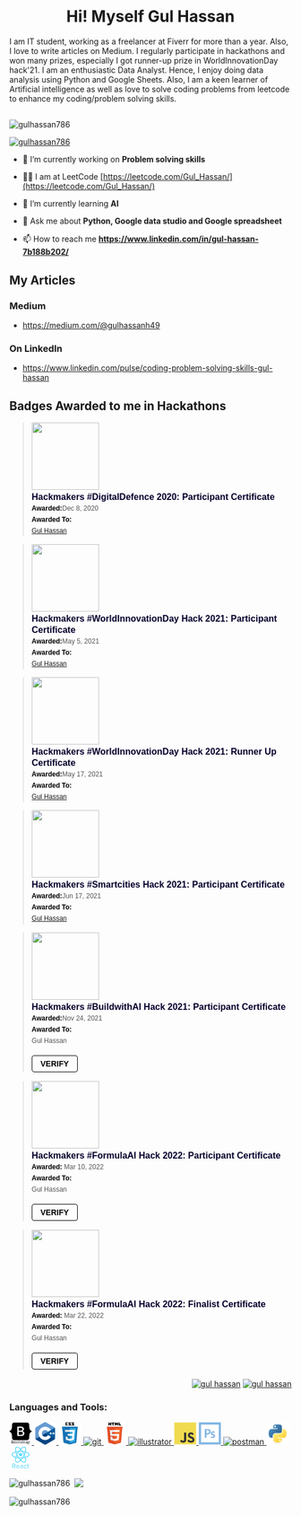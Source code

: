<h1 align="center">Hi! Myself Gul Hassan</h1>
 I am IT student, working as a freelancer at Fiverr for more than a year. Also, I love to write articles on Medium. I regularly participate in hackathons and won many prizes, especially I got runner-up prize in WorldInnovationDay hack'21. I am an enthusiastic Data Analyst. Hence, I enjoy doing data analysis using Python and Google Sheets. Also, I am a keen learner of Artificial intelligence as well as love to solve coding problems from leetcode to enhance my coding/problem solving skills.
 
##
<p align="left"> <img src="https://komarev.com/ghpvc/?username=gulhassan786&label=Profile%20views&color=0e75b6&style=flat" alt="gulhassan786" /> </p>

<p align="left"> <a href="https://github.com/ryo-ma/github-profile-trophy"><img src="https://github-profile-trophy.vercel.app/?username=gulhassan786" alt="gulhassan786" /></a> </p>

- 🔭 I’m currently working on **Problem solving skills**

- 👨‍💻 I am at LeetCode [https://leetcode.com/Gul_Hassan/](https://leetcode.com/Gul_Hassan/)

- 🌱 I’m currently learning **AI**

- 💬 Ask me about **Python, Google data studio and Google spreadsheet**

- 📫 How to reach me **https://www.linkedin.com/in/gul-hassan-7b188b202/**

<p>
<h2>My Articles</h2>

<h3> Medium </h3>

-	https://medium.com/@gulhassanh49

<h3> On LinkedIn </h3>

- https://www.linkedin.com/pulse/coding-problem-solving-skills-gul-hassan

</p>
<h2 aligen="center">Badges Awarded to me in Hackathons</h2>
<p>

 
<blockquote class="badgr-badge" style="font-family: Helvetica, Roboto, &quot;Segoe UI&quot;, Calibri, sans-serif;"><a href="https://api.au.badgr.io/public/assertions/jR7jCeT0TKCyaPNXvKSE6g?identity__email=gulhassanh49%40gmail.com"><img width="120px" height="120px" src="https://media.au.badgr.com/uploads/badges/assertion-jR7jCeT0TKCyaPNXvKSE6g.png"></a><p class="badgr-badge-name" style="hyphens: auto; overflow-wrap: break-word; word-wrap: break-word;margin: 0; font-size: 16px; font-weight: 600; font-style: normal; font-stretch: normal; line-height: 1.25; letter-spacing: normal; text-align: left; color: #05012c;">Hackmakers #DigitalDefence 2020: Participant Certificate</p><p class="badgr-badge-date" style="margin: 0; font-size: 12px; font-style: normal; font-stretch: normal; line-height: 1.67; letter-spacing: normal; text-align: left; color: #555555;"><strong style="font-size: 12px; font-weight: bold; font-style: normal; font-stretch: normal; line-height: 1.67; letter-spacing: normal; text-align: left; color: #000;">Awarded:</strong>Dec 8, 2020</p>
<p class="badgr-badge-recipient" style="margin: 0; font-size: 12px; font-style: normal; font-stretch: normal; line-height: 1.67; letter-spacing: normal; text-align: left; color: #555555;"><strong style="font-size: 12px; font-weight: bold; font-style: normal; font-stretch: normal; line-height: 1.67; letter-spacing: normal; text-align: left; color: #000;">Awarded To:<a href = "https://api.au.badgr.io/public/assertions/jR7jCeT0TKCyaPNXvKSE6g?embedVersion=1&amp;embedWidth=330&amp;embedHeight=186&amp;identity__email=gulhassanh49%40gmail.com" title="Badge: Hackmakers #DigitalDefence 2020: Participant Certificate" target="_blank"></strong><span style="display: block;"> Gul Hassan</span></a></p>
</blockquote>
</p>

<p>
<blockquote class="badgr-badge" style="font-family: Helvetica, Roboto, &quot;Segoe UI&quot;, Calibri, sans-serif;"><a href="https://api.au.badgr.io/public/assertions/1MslP32aS3eiqCTDezX31A?identity__email=gulhassanh49%40gmail.com"><img width="120px" height="120px" src="https://media.au.badgr.com/uploads/badges/assertion-1MslP32aS3eiqCTDezX31A.png"></a><p class="badgr-badge-name" style="hyphens: auto; overflow-wrap: break-word; word-wrap: break-word;margin: 0; font-size: 16px; font-weight: 600; font-style: normal; font-stretch: normal; line-height: 1.25; letter-spacing: normal; text-align: left; color: #05012c;">Hackmakers #WorldInnovationDay Hack 2021: Participant Certificate</p><p class="badgr-badge-date" style="margin: 0; font-size: 12px; font-style: normal; font-stretch: normal; line-height: 1.67; letter-spacing: normal; text-align: left; color: #555555;"><strong style="font-size: 12px; font-weight: bold; font-style: normal; font-stretch: normal; line-height: 1.67; letter-spacing: normal; text-align: left; color: #000;">Awarded:</strong>May 5, 2021</p>
<p class="badgr-badge-recipient" style="margin: 0; font-size: 12px; font-style: normal; font-stretch: normal; line-height: 1.67; letter-spacing: normal; text-align: left; color: #555555;"><strong style="font-size: 12px; font-weight: bold; font-style: normal; font-stretch: normal; line-height: 1.67; letter-spacing: normal; text-align: left; color: #000;">Awarded To: <a href= "https://api.au.badgr.io/public/assertions/1MslP32aS3eiqCTDezX31A?embedVersion=1&amp;embedWidth=330&amp;embedHeight=186&amp;identity__email=gulhassanh49%40gmail.com" title="Badge: Hackmakers #WorldInnovationDay Hack 2021: Participant Certificate" target="_blank"> </strong><span style="display: block;"> Gul Hassan</span> </a> </p>
</blockquote>
</p>



<p> <blockquote class="badgr-badge" style="font-family: Helvetica, Roboto, &quot;Segoe UI&quot;, Calibri, sans-serif;"><a href="https://api.au.badgr.io/public/assertions/Nn9MpxPVRW2-JIJMm2N3vQ?identity__email=gulhassanh49%40gmail.com"><img width="120px" height="120px" src="https://media.au.badgr.com/uploads/badges/assertion-Nn9MpxPVRW2-JIJMm2N3vQ.png"></a><p class="badgr-badge-name" style="hyphens: auto; overflow-wrap: break-word; word-wrap: break-word;margin: 0; font-size: 16px; font-weight: 600; font-style: normal; font-stretch: normal; line-height: 1.25; letter-spacing: normal; text-align: left; color: #05012c;">Hackmakers #WorldInnovationDay Hack 2021: Runner Up Certificate</p><p class="badgr-badge-date" style="margin: 0; font-size: 12px; font-style: normal; font-stretch: normal; line-height: 1.67; letter-spacing: normal; text-align: left; color: #555555;"><strong style="font-size: 12px; font-weight: bold; font-style: normal; font-stretch: normal; line-height: 1.67; letter-spacing: normal; text-align: left; color: #000;">Awarded:</strong>May 17, 2021</p>
 <p class="badgr-badge-recipient" style="margin: 0; font-size: 12px; font-style: normal; font-stretch: normal; line-height: 1.67; letter-spacing: normal; text-align: left; color: #555555;"><strong style="font-size: 12px; font-weight: bold; font-style: normal; font-stretch: normal; line-height: 1.67; letter-spacing: normal; text-align: left; color: #000;">Awarded To:</strong><a href = "https://api.au.badgr.io/public/assertions/Nn9MpxPVRW2-JIJMm2N3vQ?embedVersion=1&amp;embedWidth=330&amp;embedHeight=186&amp;identity__email=gulhassanh49%40gmail.com" title="Badge: Hackmakers #WorldInnovationDay Hack 2021: Runner Up Certificate" target="_blank"><span style="display: block;"> Gul Hassan</span></a></p>
</blockquote> </p>
<p>
<blockquote class="badgr-badge" style="font-family: Helvetica, Roboto, &quot;Segoe UI&quot;, Calibri, sans-serif;"><a href="https://api.au.badgr.io/public/assertions/rG5EIYesRgWM8hNduul-8g?identity__email=gulhassanh49%40gmail.com"><img width="120px" height="120px" src="https://api.au.badgr.io/public/assertions/rG5EIYesRgWM8hNduul-8g/image"></a><p class="badgr-badge-name" style="hyphens: auto; overflow-wrap: break-word; word-wrap: break-word;margin: 0; font-size: 16px; font-weight: 600; font-style: normal; font-stretch: normal; line-height: 1.25; letter-spacing: normal; text-align: left; color: #05012c;">Hackmakers #Smartcities Hack 2021: Participant Certificate</p><p class="badgr-badge-date" style="margin: 0; font-size: 12px; font-style: normal; font-stretch: normal; line-height: 1.67; letter-spacing: normal; text-align: left; color: #555555;"><strong style="font-size: 12px; font-weight: bold; font-style: normal; font-stretch: normal; line-height: 1.67; letter-spacing: normal; text-align: left; color: #000;">Awarded:</strong>Jun 17, 2021</p>
 <p class="badgr-badge-recipient" style="margin: 0; font-size: 12px; font-style: normal; font-stretch: normal; line-height: 1.67; letter-spacing: normal; text-align: left; color: #555555;"><strong style="font-size: 12px; font-weight: bold; font-style: normal; font-stretch: normal; line-height: 1.67; letter-spacing: normal; text-align: left; color: #000;">Awarded To: <a href = "https://api.au.badgr.io/public/assertions/rG5EIYesRgWM8hNduul-8g?embedVersion=1&amp;embedWidth=330&amp;embedHeight=186&amp;identity__email=gulhassanh49%40gmail.com" title="Badge: Hackmakers #Smartcities Hack 2021: Participant Certificate" target="_blank"></strong><span style="display: block;"> Gul Hassan</span> </a> </p></blockquote>
</p>

<blockquote class="badgr-badge" style="font-family: Helvetica, Roboto, &quot;Segoe UI&quot;, Calibri, sans-serif;"><a href="https://api.au.badgr.io/public/assertions/bVQgb_-PQ6e89WBDnAIH7A?identity__email=gulhassanh49%40gmail.com"><img src="https://api.au.badgr.io/public/assertions/bVQgb_-PQ6e89WBDnAIH7A/image" width="120px" height="120px"></a><p class="badgr-badge-name" style="hyphens: auto; overflow-wrap: break-word; word-wrap: break-word;margin: 0; font-size: 16px; font-weight: 600; font-style: normal; font-stretch: normal; line-height: 1.25; letter-spacing: normal; text-align: left; color: #05012c;">Hackmakers #BuildwithAI Hack 2021: Participant Certificate</p><p class="badgr-badge-date" style="margin: 0; font-size: 12px; font-style: normal; font-stretch: normal; line-height: 1.67; letter-spacing: normal; text-align: left; color: #555555;"><strong style="font-size: 12px; font-weight: bold; font-style: normal; font-stretch: normal; line-height: 1.67; letter-spacing: normal; text-align: left; color: #000;">Awarded:</strong>Nov 24, 2021</p><p class="badgr-badge-recipient" style="margin: 0; font-size: 12px; font-style: normal; font-stretch: normal; line-height: 1.67; letter-spacing: normal; text-align: left; color: #555555;"><strong style="font-size: 12px; font-weight: bold; font-style: normal; font-stretch: normal; line-height: 1.67; letter-spacing: normal; text-align: left; color: #000;">Awarded To:</strong><span style="display: block;"> Gul Hassan</span></p><p style="margin: 16px 0; padding: 0;"><a class="badgr-badge-verify" target="_blank" href="https://badgecheck.io?url=https%3A%2F%2Fapi.au.badgr.io%2Fpublic%2Fassertions%2FbVQgb_-PQ6e89WBDnAIH7A%3Fidentity__email%3Dgulhassanh49%2540gmail.com&amp;identity__email=gulhassanh49%40gmail.com" style="box-sizing: content-box; display: flex; align-items: center; justify-content: center; margin: 0; font-size:14px; font-weight: bold; width: 48px; height: 16px; border-radius: 4px; border: solid 1px black; text-decoration: none; padding: 6px 16px; margin: 16px 0; color: black;">VERIFY</a></p></blockquote>

<blockquote class="badgr-badge" style="font-family: Helvetica, Roboto, &quot;Segoe UI&quot;, Calibri, sans-serif;"><a href="https://api.au.badgr.io/public/assertions/-Xr8v9xtQlWMZCP-uih0pQ"><img src="https://api.au.badgr.io/public/assertions/-Xr8v9xtQlWMZCP-uih0pQ/image" width="120px" height="120px"></a><p class="badgr-badge-name" style="hyphens: auto; overflow-wrap: break-word; word-wrap: break-word; margin: 0; font-size: 16px; font-weight: 600; font-style: normal; font-stretch: normal; line-height: 1.25; letter-spacing: normal; text-align: left; color: #05012c;">Hackmakers #FormulaAI Hack 2022: Participant Certificate</p><p class="badgr-badge-date" style="margin: 0; font-size: 12px; font-style: normal; font-stretch: normal; line-height: 1.67; letter-spacing: normal; text-align: left; color: #555555;"><strong style="font-size: 12px; font-weight: bold; font-style: normal; font-stretch: normal; line-height: 1.67; letter-spacing: normal; text-align: left; color: #000;">Awarded: </strong>Mar 10, 2022</p><p class="badgr-badge-recipient" style="margin: 0; font-size: 12px; font-style: normal; font-stretch: normal; line-height: 1.67; letter-spacing: normal; text-align: left; color: #555555;"><strong style="font-size: 12px; font-weight: bold; font-style: normal; font-stretch: normal; line-height: 1.67; letter-spacing: normal; text-align: left; color: #000;">Awarded To: </strong><span style="display: block;"> Gul Hassan</span></p><p style="margin: 16px 0; padding: 0;"><a class="badgr-badge-verify" target="_blank" href="https://badgecheck.io?url=https%3A%2F%2Fapi.au.badgr.io%2Fpublic%2Fassertions%2F-Xr8v9xtQlWMZCP-uih0pQ" style="box-sizing: content-box; display: flex; align-items: center; justify-content: center; margin: 0; font-size:14px; font-weight: bold; width: 48px; height: 16px; border-radius: 4px; border: solid 1px black; text-decoration: none; padding: 6px 16px; margin: 16px 0; color: black;">VERIFY</a></p></blockquote>

<blockquote class="badgr-badge" style="font-family: Helvetica, Roboto, &quot;Segoe UI&quot;, Calibri, sans-serif;"><a href="https://api.au.badgr.io/public/assertions/TeMHvYAKQTaUC5CP2eYBAQ"><img src="https://api.au.badgr.io/public/assertions/TeMHvYAKQTaUC5CP2eYBAQ/image" width="120px" height="120px"></a><p class="badgr-badge-name" style="hyphens: auto; overflow-wrap: break-word; word-wrap: break-word; margin: 0; font-size: 16px; font-weight: 600; font-style: normal; font-stretch: normal; line-height: 1.25; letter-spacing: normal; text-align: left; color: #05012c;">Hackmakers #FormulaAI Hack 2022: Finalist Certificate</p><p class="badgr-badge-date" style="margin: 0; font-size: 12px; font-style: normal; font-stretch: normal; line-height: 1.67; letter-spacing: normal; text-align: left; color: #555555;"><strong style="font-size: 12px; font-weight: bold; font-style: normal; font-stretch: normal; line-height: 1.67; letter-spacing: normal; text-align: left; color: #000;">Awarded: </strong>Mar 22, 2022</p><p class="badgr-badge-recipient" style="margin: 0; font-size: 12px; font-style: normal; font-stretch: normal; line-height: 1.67; letter-spacing: normal; text-align: left; color: #555555;"><strong style="font-size: 12px; font-weight: bold; font-style: normal; font-stretch: normal; line-height: 1.67; letter-spacing: normal; text-align: left; color: #000;">Awarded To: </strong><span style="display: block;"> Gul Hassan</span></p><p style="margin: 16px 0; padding: 0;"><a class="badgr-badge-verify" target="_blank" href="https://badgecheck.io?url=https%3A%2F%2Fapi.au.badgr.io%2Fpublic%2Fassertions%2FTeMHvYAKQTaUC5CP2eYBAQ" style="box-sizing: content-box; display: flex; align-items: center; justify-content: center; margin: 0; font-size:14px; font-weight: bold; width: 48px; height: 16px; border-radius: 4px; border: solid 1px black; text-decoration: none; padding: 6px 16px; margin: 16px 0; color: black;">VERIFY</a></p></blockquote>

<p align="right">
<a href="https://linkedin.com/in/gul hassan" target="blank"><img align="center" src="https://raw.githubusercontent.com/rahuldkjain/github-profile-readme-generator/master/src/images/icons/Social/linked-in-alt.svg" alt="gul hassan" height="30" width="40" /></a>
<a href="https://kaggle.com/gul hassan" target="blank"><img align="center" src="https://raw.githubusercontent.com/rahuldkjain/github-profile-readme-generator/master/src/images/icons/Social/kaggle.svg" alt="gul hassan" height="30" width="40" /></a>
</p>

<h3 align="left">Languages and Tools:</h3>
<p align="left"> <a href="https://getbootstrap.com" target="_blank"> <img src="https://raw.githubusercontent.com/devicons/devicon/master/icons/bootstrap/bootstrap-plain-wordmark.svg" alt="bootstrap" width="40" height="40"/> </a> <a href="https://www.w3schools.com/cpp/" target="_blank"> <img src="https://raw.githubusercontent.com/devicons/devicon/master/icons/cplusplus/cplusplus-original.svg" alt="cplusplus" width="40" height="40"/> </a> <a href="https://www.w3schools.com/css/" target="_blank"> <img src="https://raw.githubusercontent.com/devicons/devicon/master/icons/css3/css3-original-wordmark.svg" alt="css3" width="40" height="40"/> </a> <a href="https://git-scm.com/" target="_blank"> <img src="https://www.vectorlogo.zone/logos/git-scm/git-scm-icon.svg" alt="git" width="40" height="40"/> </a> <a href="https://www.w3.org/html/" target="_blank"> <img src="https://raw.githubusercontent.com/devicons/devicon/master/icons/html5/html5-original-wordmark.svg" alt="html5" width="40" height="40"/> </a> <a href="https://www.adobe.com/in/products/illustrator.html" target="_blank"> <img src="https://www.vectorlogo.zone/logos/adobe_illustrator/adobe_illustrator-icon.svg" alt="illustrator" width="40" height="40"/> </a> <a href="https://developer.mozilla.org/en-US/docs/Web/JavaScript" target="_blank"> <img src="https://raw.githubusercontent.com/devicons/devicon/master/icons/javascript/javascript-original.svg" alt="javascript" width="40" height="40"/> </a> <a href="https://www.photoshop.com/en" target="_blank"> <img src="https://raw.githubusercontent.com/devicons/devicon/master/icons/photoshop/photoshop-line.svg" alt="photoshop" width="40" height="40"/> </a> <a href="https://postman.com" target="_blank"> <img src="https://www.vectorlogo.zone/logos/getpostman/getpostman-icon.svg" alt="postman" width="40" height="40"/> </a> <a href="https://www.python.org" target="_blank"> <img src="https://raw.githubusercontent.com/devicons/devicon/master/icons/python/python-original.svg" alt="python" width="40" height="40"/> </a> <a href="https://reactjs.org/" target="_blank"> <img src="https://raw.githubusercontent.com/devicons/devicon/master/icons/react/react-original-wordmark.svg" alt="react" width="40" height="40"/> </a> </p>



<p><img align="left" src="https://github-readme-stats.vercel.app/api/top-langs?username=gulhassan786&show_icons=true&locale=en&layout=compact" alt="gulhassan786" /></p>


<p>&nbsp; <img  src="https://github-readme-stats.vercel.app/api?username=Gulhassan786&show_icons=true&theme=radical"/></p>

<p><img   src="https://github-readme-streak-stats.herokuapp.com/?user=gulhassan786&" alt="gulhassan786" /></p>
